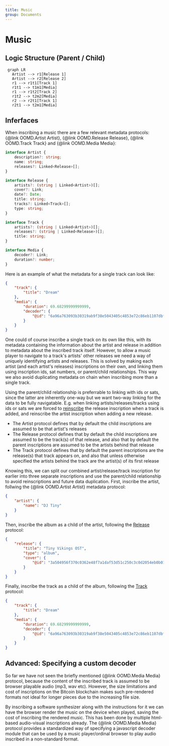 ```yaml
---
title: Music
group: Documents
---
```

# Music

## Logic Structure (Parent / Child)

```mermaid
 graph LR
   Artist --> r1[Release 1]
   Artist --> r2[Release 2]
   r1 --> r1t1[Track 1]
   r1t1 --> t1m1[Media]
   r1 --> r1t2[Track 2]
   r1t2 --> t2m2[Media]
   r2 --> r2t1[Track 1]
   r2t1 --> t2m1[Media]
```

## Inferfaces
When inscribing a music there are a few relevant metadata protocols: {@link OOMD.Artist Artist}, {@link OOMD.Release Release}, {@link OOMD.Track Track} and {@link OOMD.Media Media}:

```ts
interface Artist {
    description?: string;
    name: string;
    releases?: Linked<Release>[];
}
```

```ts
interface Release {
    artists?: (string | Linked<Artist>)[];
    cover?: Link;
    date?: Date;
    title: string;
    tracks?: Linked<Track>[];
    type: string;
}
```

```ts
interface Track {
    artists?: (string | Linked<Artist>)[];
    releases?: (string | Linked<Release>)[];
    title: string;
}
```

```ts
interface Media {
    decoder?: Link;
    duration?: number;
}
```

Here is an example of what the metadata for a single track can look like:

```json
{
    "track": {
        "title": "Dream"
    },
    "media": {
        "duration": 69.68299999999999,
        "decoder": {
            "@id": "6a96a763093b30319ab9f38e5043405c4853e72c86eb1107dbf92f68e64d7cb5i0"
        }
    }
}
```

One could of course inscribe a single track on its own like this, with its metadata containing the information about the artist and release in addition to metadata about the inscribed track itself. However, to allow a music player to navigate to a track's artists' other releases we need a way of uniquely identifying artists and releases. This is solved by making each artist (and each artist's releases) inscriptions on their own, and linking them using inscription ids, sat numbers, or parent/child relationships. This way we also avoid duplicating metadata on chain when inscribing more than a single track.

Using the parent/child relationship is preferrable to linking with ids or sats, since the latter are inherently one-way but we want two-way linking for the data to be fully navigatable. E.g. when linking artists/releases/tracks using ids or sats we are forced to [reinscribe](#versioning) the release inscription when a track is added, and reinscribe the artist inscription when adding a new release.

- The Artist protocol defines that by default the child inscriptions are assumed to be that artist's releases
- The Release protocol defines that by default the child inscriptions are assumed to be the track(s) of that release, and also that by default the parent inscriptions are assumed to be the artists behind that release
- The Track protocol defines that by default the parent inscriptions are the release(s) that track appears on, and also that unless otherwise specified the artists behind the track are the artist(s) of its first release

Knowing this, we can split our combined artist/release/track inscription for earlier into three separate inscriptions and use the parent/child relationship to avoid reinscriptions and future data duplication. First, inscribe the artist, follwing the {@link OOMD.Artist Artist} metadata protocol:

```json
{
    "artist": {
        "name": "DJ Tiny"
    }
}
```

Then, inscribe the album as a child of the artist, following the [Release]() protocol:

```json
{
    "release": {
        "title": "Tiny Vikings OST",
        "type": "album",
        "cover": {
            "@id": "3a504956f370c0362e48f7a1daf53d51c250c3c0d2054eb0b018d60caad0be77i0"
        }
    }
}
```

Finally, inscribe the track as a child of the album, following the [Track]() protocol:

```json
{
    "track": {
        "title": "Dream"
    },
    "media": {
        "duration": 69.68299999999999,
        "decoder": {
            "@id": "6a96a763093b30319ab9f38e5043405c4853e72c86eb1107dbf92f68e64d7cb5i0"
        }
    }
}
```

## Advanced: Specifying a custom decoder

So far we have not seen the briefly mentioned {@link OOMD.Media Media} protocol, because the content of the inscribed track is assumed to be browser playable audio (mp3, wav etc). However, the size limitations and cost of inscriptions on the Bitcoin blockchain makes such pre-rendered formats not ideal for longer pieces due to the increasing file size.

By inscribing a software synthesizer along with the instructions for it we can have the browser render the music on the device when played, saving the cost of inscribing the rendered music. This has been done by multiple html-based audio-visual inscriptions already. The {@link OOMD.Media Media} protocol provides a standardized way of specifying a javascript decoder module that can be used by a music player/ordinal browser to play audio inscribed in a non-standard format. 


